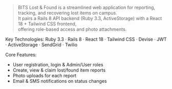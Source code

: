> BITS Lost & Found is a streamlined web application for reporting, tracking, and recovering lost items on campus.  
> It pairs a Rails 8 API backend (Ruby 3.3,  ActiveStorage) with a React 18 + Tailwind CSS frontend,  
> offering role-based access and photo attachments.

Key Technologies:
Ruby 3.3 · Rails 8 · React 18 · Tailwind CSS · Devise · JWT · ActiveStorage · SendGrid · Twilio

Core Features:
- User registration, login & Admin/User roles  
- Create, view & claim lost/found item reports  
- Photo uploads for each report  
- Email & SMS notifications on status changes
